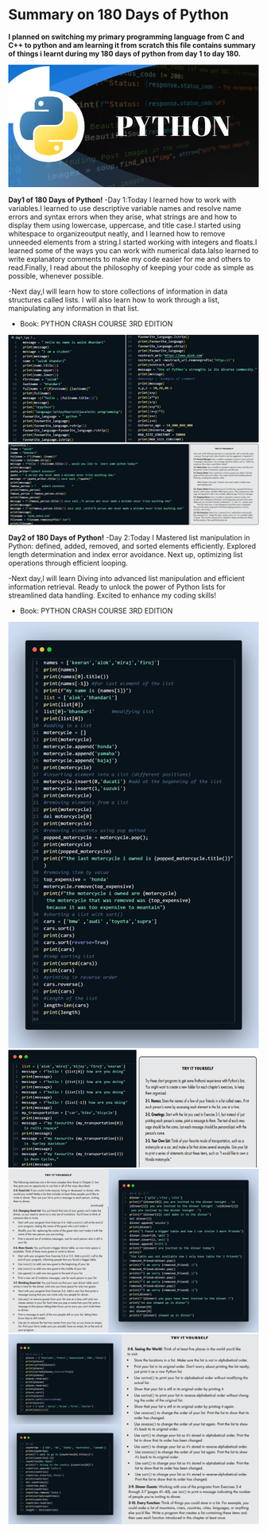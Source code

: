 # Summary on 180 Days of Python


**I planned on switching my primary programming language from C and C++ to python and am learning it from scratch this file contains summary of things i learnt during my 180 days of python from day 1 to day 180.**

![Python](https://github.com/alokbndry10/180Days_Python/blob/main/images/main.jpg)

**Day1 of 180 Days of Python!**
-Day 1:Today I learned how to work with variables.I learned to use descriptive variable names and resolve name errors and syntax errors when they arise, what strings are and how to display them using lowercase, uppercase, and title case.I started using whitespace to organizeoutput neatly, and I learned how to remove unneeded elements from a string.I started working with integers and floats.I learned some of the ways you can work with numerical data.Ialso learned to write explanatory comments to make my code easier for me and others to read.Finally, I read about the philosophy of keeping your code as simple as possible, whenever possible.

-Next day,l will learn how to store collections of information in
data structures called lists. I will also learn how to work through a list,
manipulating any information in that list.

- Book: PYTHON CRASH COURSE 3RD EDITION 

![Python](https://github.com/alokbndry10/180Days_Python/blob/main/images/day1a.png)
![Python](https://github.com/alokbndry10/180Days_Python/blob/main/images/day1b.png)

**Day2 of 180 Days of Python!**
-Day 2:Today I Mastered list manipulation in Python: defined, added, removed, and sorted elements efficiently. Explored length determination and index error avoidance. Next up, optimizing list operations through efficient looping.

-Next day,l will learn Diving into advanced list manipulation and efficient information retrieval. Ready to unlock the power of Python lists for streamlined data handling. Excited to enhance my coding skills! 

- Book: PYTHON CRASH COURSE 3RD EDITION 

![Python](https://github.com/alokbndry10/180Days_Python/blob/main/images/day2a.png)
![Python](https://github.com/alokbndry10/180Days_Python/blob/main/images/day2b.png)
![Python](https://github.com/alokbndry10/180Days_Python/blob/main/images/day2c.png)
![Python](https://github.com/alokbndry10/180Days_Python/blob/main/images/day2d.png)



